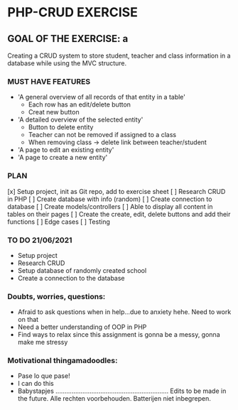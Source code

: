 # PHP-CRUD EXERCISE
## GOAL OF THE EXERCISE: a
Creating a CRUD system to store student, teacher and class information in a database while using the MVC structure.

### MUST HAVE FEATURES
- 'A general overview of all records of that entity in a table'
  - Each row has an edit/delete button
  - Creat new button
- 'A detailed overview of the selected entity'
  - Button to delete entity
  - Teacher can not be removed if assigned to a class
  - When removing class -> delete link between teacher/student
- 'A page to edit an existing entity'
- 'A page to create a new entity'

### PLAN
[x] Setup project, init as Git repo, add to exercise sheet
[ ] Research CRUD in PHP
[ ] Create database with info (random)
[ ] Create connection to database
[ ] Create models/controllers
[ ] Able to display all content in tables on their pages
[ ] Create the create, edit, delete buttons and add their functions
[ ] Edge cases
[ ] Testing

### TO DO 21/06/2021
- Setup project
- Research CRUD
- Setup database of randomly created school
- Create a connection to the database

### Doubts, worries, questions:
- Afraid to ask questions when in help...due to anxiety hehe. Need to work on that
- Need a better understanding of OOP in PHP
- Find ways to relax since this assignment is gonna be a messy, gonna make me stressy

### Motivational thingamadoodles:
- Pase lo que pase!
- I can do this
- Babystapjes
...............................................................
Edits to be made in the future.
Alle rechten voorbehouden. Batterijen niet inbegrepen.
